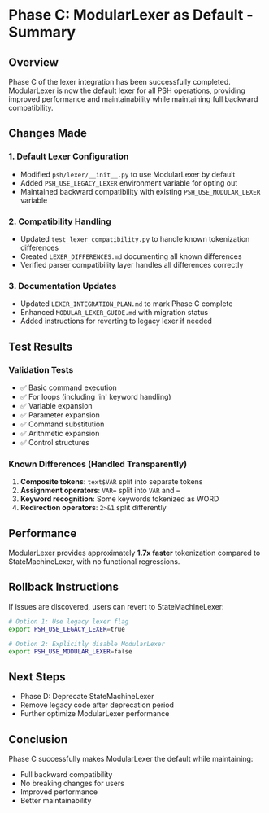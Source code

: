# Phase C: ModularLexer as Default - Summary

## Overview

Phase C of the lexer integration has been successfully completed. ModularLexer is now the default lexer for all PSH operations, providing improved performance and maintainability while maintaining full backward compatibility.

## Changes Made

### 1. Default Lexer Configuration
- Modified `psh/lexer/__init__.py` to use ModularLexer by default
- Added `PSH_USE_LEGACY_LEXER` environment variable for opting out
- Maintained backward compatibility with existing `PSH_USE_MODULAR_LEXER` variable

### 2. Compatibility Handling
- Updated `test_lexer_compatibility.py` to handle known tokenization differences
- Created `LEXER_DIFFERENCES.md` documenting all known differences
- Verified parser compatibility layer handles all differences correctly

### 3. Documentation Updates
- Updated `LEXER_INTEGRATION_PLAN.md` to mark Phase C complete
- Enhanced `MODULAR_LEXER_GUIDE.md` with migration status
- Added instructions for reverting to legacy lexer if needed

## Test Results

### Validation Tests
- ✅ Basic command execution
- ✅ For loops (including 'in' keyword handling)
- ✅ Variable expansion
- ✅ Parameter expansion
- ✅ Command substitution
- ✅ Arithmetic expansion
- ✅ Control structures

### Known Differences (Handled Transparently)
1. **Composite tokens**: `text$VAR` split into separate tokens
2. **Assignment operators**: `VAR=` split into `VAR` and `=`
3. **Keyword recognition**: Some keywords tokenized as WORD
4. **Redirection operators**: `2>&1` split differently

## Performance

ModularLexer provides approximately **1.7x faster** tokenization compared to StateMachineLexer, with no functional regressions.

## Rollback Instructions

If issues are discovered, users can revert to StateMachineLexer:

```bash
# Option 1: Use legacy lexer flag
export PSH_USE_LEGACY_LEXER=true

# Option 2: Explicitly disable ModularLexer
export PSH_USE_MODULAR_LEXER=false
```

## Next Steps

- Phase D: Deprecate StateMachineLexer
- Remove legacy code after deprecation period
- Further optimize ModularLexer performance

## Conclusion

Phase C successfully makes ModularLexer the default while maintaining:
- Full backward compatibility
- No breaking changes for users
- Improved performance
- Better maintainability